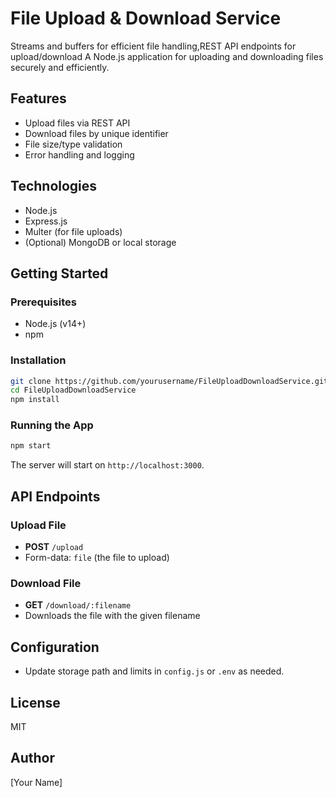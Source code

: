 # File Upload & Download Service
Streams and buffers for efficient file handling,REST API endpoints for upload/download
A Node.js application for uploading and downloading files securely and efficiently.

## Features

- Upload files via REST API
- Download files by unique identifier
- File size/type validation
- Error handling and logging

## Technologies

- Node.js
- Express.js
- Multer (for file uploads)
- (Optional) MongoDB or local storage

## Getting Started

### Prerequisites

- Node.js (v14+)
- npm

### Installation

```bash
git clone https://github.com/yourusername/FileUploadDownloadService.git
cd FileUploadDownloadService
npm install
```

### Running the App

```bash
npm start
```

The server will start on `http://localhost:3000`.

## API Endpoints

### Upload File

- **POST** `/upload`
- Form-data: `file` (the file to upload)

### Download File

- **GET** `/download/:filename`
- Downloads the file with the given filename

## Configuration

- Update storage path and limits in `config.js` or `.env` as needed.

## License

MIT

## Author

[Your Name]
